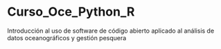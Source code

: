 # Curso_Oce_Python_R
Introducción al uso de software de código abierto aplicado al análisis de datos oceanográficos y gestión pesquera

